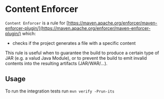 # Content Enforcer

`Content Enforcer` is a rule for [https://maven.apache.org/enforcer/maven-enforcer-plugin/](https://maven.apache.org/enforcer/maven-enforcer-plugin/) which:

 - checks if the project generates a file with a specific content

This rule is useful when to guarantee the build to produce a certain type of JAR (e.g. a valud Java Module), or to prevent the build to emit invalid contents into the resulting artifacts (JAR/WAR/...).

## Usage

To run the integration tests run `mvn verify -Prun-its`
